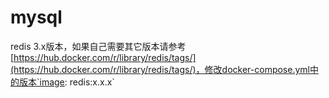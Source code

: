 # mysql

redis 3.x版本，如果自己需要其它版本请参考[https://hub.docker.com/r/library/redis/tags/](https://hub.docker.com/r/library/redis/tags/)，修改docker-compose.yml中的版本`image: redis:x.x.x`
